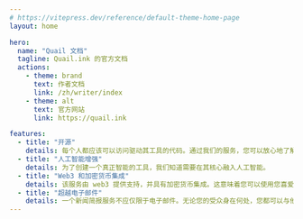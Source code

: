 ```yaml
---
# https://vitepress.dev/reference/default-theme-home-page
layout: home

hero:
  name: "Quail 文档"
  tagline: Quail.ink 的官方文档
  actions:
    - theme: brand
      text: 作者文档
      link: /zh/writer/index
    - theme: alt
      text: 官方网站
      link: https://quail.ink

features:
  - title: "开源"
    details: 每个人都应该可以访问驱动其工具的代码。通过我们的服务，您可以放心地了解背后发生的事情。
  - title: "人工智能增强"
    details: 为了创建一个真正智能的工具，我们知道需要在其核心融入人工智能。
  - title: "Web3 和加密货币集成"
    details: 该服务由 web3 提供支持，并具有加密货币集成。这意味着您可以使用您喜爱的加密货币支付我们的服务费用，甚至可以通过为社区做出贡献来获得奖励。
  - title: "超越电子邮件"
    details: 一个新闻简报服务不应仅限于电子邮件。无论您的受众身在何处，您都可以与他们保持联系。无论是通过聊天应用还是社交网络，我们都为您提供全方位的支持。
---
```


